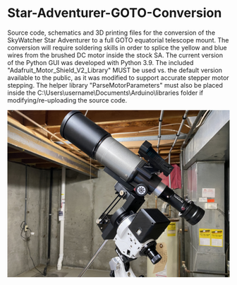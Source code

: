 # Star-Adventurer-GOTO-Conversion
Source code, schematics and 3D printing files for the conversion of the SkyWatcher Star Adventurer to a full GOTO equatorial telescope mount. The conversion will require soldering skills in order to splice the yellow and blue wires from the 
brushed DC motor inside the stock SA. The current version of the Python GUI was developed with Python 3.9. The included "Adafruit_Motor_Shield_V2_Library" MUST be used vs. the default version available to the public, as it was modified to 
support accurate stepper motor stepping. The helper library "ParseMotorParameters" must also be placed inside the C:\Users\username\Documents\Arduino\libraries folder if modifying/re-uploading the source code. 

![image](/assets/images/thumbnail.jpg)
